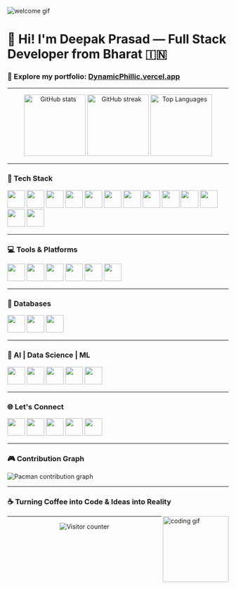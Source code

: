 ![welcome gif](https://i.pinimg.com/originals/90/70/32/9070324cdfc07c68d60eed0c39e77573.gif)

# 👋 Hi! I'm Deepak Prasad — Full Stack Developer from Bharat 🇮🇳

### 🚀 Explore my portfolio: [DynamicPhillic.vercel.app](https://DynamicPhillic.vercel.app)

---

<div align="center">
  <img src="https://github-readme-stats-brown-tau-72.vercel.app/api?username=Divine-P-77777&show_icons=true&include_all_commits=true&theme=dracula" height="140" style="max-width: 100%;" alt="GitHub stats" />
  <img src="https://streak-stats.demolab.com?user=Divine-P-77777&theme=dracula&hide_border=false" height="140" style="max-width: 100%;" alt="GitHub streak" />
  <img src="https://github-readme-stats-brown-tau-72.vercel.app/api/top-langs/?username=Divine-P-77777&layout=compact&langs_count=5&theme=dark" height="140" style="max-width: 100%;" alt="Top Languages" />
</div>

---

### 🧠 Tech Stack

<div align="left">
  <img src="https://cdn.jsdelivr.net/gh/devicons/devicon/icons/html5/html5-original.svg" height="40" style="max-width: 100%;" />
  <img src="https://cdn.jsdelivr.net/gh/devicons/devicon/icons/css3/css3-original.svg" height="40" style="max-width: 100%;" />
  <img src="https://cdn.jsdelivr.net/gh/devicons/devicon/icons/javascript/javascript-original.svg" height="40" style="max-width: 100%;" />
  <img src="https://cdn.simpleicons.org/nodedotjs/339933" height="40" style="max-width: 100%;" />
  <img src="https://skillicons.dev/icons?i=express" height="40" style="max-width: 100%;" />
  <img src="https://cdn.jsdelivr.net/gh/devicons/devicon/icons/react/react-original.svg" height="40" style="max-width: 100%;" />
  <img src="https://skillicons.dev/icons?i=redux" height="40" style="max-width: 100%;" />
  <img src="https://cdn.jsdelivr.net/gh/devicons/devicon/icons/nextjs/nextjs-original.svg" height="40" style="max-width: 100%;" />
  <img src="https://skillicons.dev/icons?i=tailwind" height="40" style="max-width: 100%;" />
  <img src="https://skillicons.dev/icons?i=vite" height="40" style="max-width: 100%;" />
  <img src="https://cdn.jsdelivr.net/gh/devicons/devicon/icons/typescript/typescript-original.svg" height="40" style="max-width: 100%;" />
  <img src="https://cdn.jsdelivr.net/gh/devicons/devicon/icons/python/python-original.svg" height="40" style="max-width: 100%;" />
  <img src="https://cdn.jsdelivr.net/gh/devicons/devicon/icons/cplusplus/cplusplus-original.svg" height="40" style="max-width: 100%;" />
</div>

---

### 💻 Tools & Platforms

<div align="left">
  <img src="https://skillicons.dev/icons?i=github" height="40" style="max-width: 100%;" />
  <img src="https://cdn.jsdelivr.net/gh/devicons/devicon/icons/figma/figma-original.svg" height="40" style="max-width: 100%;" />
  <img src="https://img.shields.io/badge/Postman-FF6C37?logo=postman&logoColor=black&style=for-the-badge" height="40" style="max-width: 100%;" />
  <img src="https://skillicons.dev/icons?i=supabase" height="40" style="max-width: 100%;" />
  <img src="https://skillicons.dev/icons?i=vercel" height="40" style="max-width: 100%;" />
  <img src="https://img.shields.io/badge/Canva-00C4CC?logo=canva&logoColor=black&style=for-the-badge" height="40" style="max-width: 100%;" />
</div>

---

### 🧩 Databases

<div align="left">
  <img src="https://cdn.jsdelivr.net/gh/devicons/devicon/icons/firebase/firebase-plain.svg" height="40" style="max-width: 100%;" />
  <img src="https://cdn.jsdelivr.net/gh/devicons/devicon/icons/mongodb/mongodb-original.svg" height="40" style="max-width: 100%;" />
  <img src="https://cdn.jsdelivr.net/gh/devicons/devicon/icons/postgresql/postgresql-original.svg" height="40" style="max-width: 100%;" />
</div>

---

### 🤖 AI | Data Science | ML

<div align="left">
  <img src="https://skillicons.dev/icons?i=py" height="40" style="max-width: 100%;" />
  <img src="https://cdn.jsdelivr.net/gh/devicons/devicon/icons/numpy/numpy-original.svg" height="40" style="max-width: 100%;" />
  <img src="https://img.shields.io/badge/pandas-150458?logo=pandas&logoColor=white&style=for-the-badge" height="40" style="max-width: 100%;" />
  <img src="https://img.shields.io/badge/Kaggle-20BEFF?logo=kaggle&logoColor=black&style=for-the-badge" height="40" style="max-width: 100%;" />
  <img src="https://skillicons.dev/icons?i=tensorflow" height="40" style="max-width: 100%;" />
</div>

---

### 🌐 Let's Connect

<div align="left">
  <a href="mailto:dynamicphillic77777@gmail.com" target="_blank"><img src="https://raw.githubusercontent.com/maurodesouza/profile-readme-generator/master/src/assets/icons/social/gmail/default.svg" width="40" /></a>
  <a href="https://www.linkedin.com/in/deepak-prasad-799128259/" target="_blank"><img src="https://raw.githubusercontent.com/maurodesouza/profile-readme-generator/master/src/assets/icons/social/linkedin/default.svg" width="40" /></a>
  <a href="https://x.com/CollabDynPhilic" target="_blank"><img src="https://raw.githubusercontent.com/maurodesouza/profile-readme-generator/master/src/assets/icons/social/twitter/default.svg" width="40" /></a>
  <a href="https://www.hackerrank.com/profile/dynamicphillic71" target="_blank"><img src="https://raw.githubusercontent.com/maurodesouza/profile-readme-generator/master/src/assets/icons/social/hackerrank/default.svg" width="40" /></a>
  <a href="mailto:dynamicphillic77777@gmail.com" target="_blank"><img src="https://raw.githubusercontent.com/maurodesouza/profile-readme-generator/master/src/assets/icons/social/microsoft-outlook/default.svg" width="40" /></a>
</div>

---

### 🎮 Contribution Graph

<picture>
  <source media="(prefers-color-scheme: dark)" srcset="https://raw.githubusercontent.com/Divine-P-77777/Divine-P-77777/output/pacman-contribution-graph-dark.svg" />
  <source media="(prefers-color-scheme: light)" srcset="https://raw.githubusercontent.com/Divine-P-77777/Divine-P-77777/output/pacman-contribution-graph.svg" />
  <img alt="Pacman contribution graph" src="https://raw.githubusercontent.com/Divine-P-77777/Divine-P-77777/output/pacman-contribution-graph.svg" style="max-width: 100%;" />
</picture>

---

### ☕ Turning Coffee into Code & Ideas into Reality

<img align="right" height="150" style="max-width: 100%;" src="https://media3.giphy.com/media/XP8kV1sQnHF9AL30GE/200w.gif" alt="coding gif" />

---

<div align="center">
  <img src="https://profile-counter.glitch.me/Divine-P-77777/count.svg?start=181" alt="Visitor counter" />
</div>
